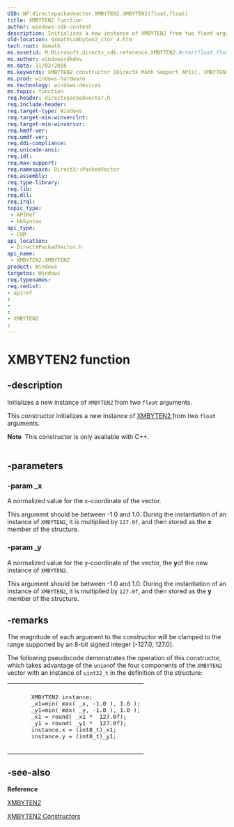 ```yaml
---
UID: NF:directxpackedvector.XMBYTEN2.XMBYTEN2(float,float)
title: XMBYTEN2 function
author: windows-sdk-content
description: Initializes a new instance of XMBYTEN2 from two float arguments.
old-location: dxmath\xmbyten2_ctor_4.htm
tech.root: dxmath
ms.assetid: M:Microsoft.directx_sdk.reference.XMBYTEN2.#ctor(float,float)
ms.author: windowssdkdev
ms.date: 11/02/2018
ms.keywords: XMBYTEN2 constructor [DirectX Math Support APIs], XMBYTEN2 constructor [DirectX Math Support APIs],XMBYTEN2 structure, XMBYTEN2 structure [DirectX Math Support APIs],XMBYTEN2 constructor, XMBYTEN2.XMBYTEN2(float,float), dxmath.xmbyten2_ctor_4
ms.prod: windows-hardware
ms.technology: windows-devices
ms.topic: function
req.header: directxpackedvector.h
req.include-header: 
req.target-type: Windows
req.target-min-winverclnt: 
req.target-min-winversvr: 
req.kmdf-ver: 
req.umdf-ver: 
req.ddi-compliance: 
req.unicode-ansi: 
req.idl: 
req.max-support: 
req.namespace: DirectX::PackedVector
req.assembly: 
req.type-library: 
req.lib: 
req.dll: 
req.irql: 
topic_type:
 - APIRef
 - kbSyntax
api_type:
 - COM
api_location:
 - DirectXPackedVector.h
api_name:
 - XMBYTEN2.XMBYTEN2
product: Windows
targetos: Windows
req.typenames: 
req.redist: 
- apiref
: 
- 
: 
- XMBYTEN2
: 
---
```


# XMBYTEN2 function


## -description


Initializes a new instance of <code>XMBYTEN2</code> from two <code>float</code> arguments.
  

This constructor initializes a new instance of <a href="https://msdn.microsoft.com/87cadfb8-6b3c-4c66-88c1-c3751edeb3f2">XMBYTEN2 </a> from two <code>float</code> arguments.
  
<div class="alert"><b>Note</b>  This constructor is only available with C++.</div><div> </div>

## -parameters




### -param _x

A normalized value for the x-coordinate of the vector.

This argument should be between -1.0 and 1.0. During the instantiation
          of an instance of <code>XMBYTEN2</code>, it
          is multiplied by <code>127.0f</code>, and then stored as the <b>x</b> member of the structure.
        


### -param _y

A normalized value for the y-coordinate of the vector, the <b>y</b>of the new instance of <code>XMBYTEN2</code>.
        

This argument should be between -1.0 and 1.0. During the instantiation
          of an instance of <code>XMBYTEN2</code>, it
          is multiplied by <code>127.0f</code>, and then stored as the <b>y</b> member of the structure.
        


## -remarks



The magnitude of each argument to the constructor will be clamped to the range supported by an 8-bit signed integer
      [-127.0, 127.0].

The following pseudocode demonstrates the operation of this constructor, which takes advantage of the <code>union</code>of the four components of the <code>XMBYTEN2</code> vector with an instance of <code>uint32_t</code> in the definition of the
      structure:

<div class="code"><span codelanguage=""><table>
<tr>
<th></th>
</tr>
<tr>
<td>
<pre>
      XMBYTEN2 instance;
      _x1=min( max( _x, -1.0 ), 1.0 );
      _y1=min( max( _y, -1.0 ), 1.0 );
      _x1 = round( _x1 *  127.0f);
      _y1 = round( _y1 *  127.0f);
      instance.x = (int8_t)_x1;
      instance.y = (int8_t)_y1;
    </pre>
</td>
</tr>
</table></span></div>



## -see-also




<b>Reference</b>



<a href="https://msdn.microsoft.com/87cadfb8-6b3c-4c66-88c1-c3751edeb3f2">XMBYTEN2</a>



<a href="https://msdn.microsoft.com/76a96981-e298-41b2-8220-3f7b985fe751">XMBYTEN2 Constructors</a>
 

 

